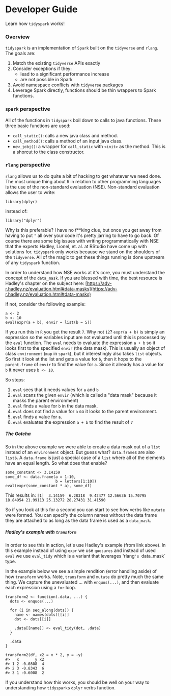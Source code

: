 # Developer Guide
Learn how `tidyspark` works!

### Overview
`tidyspark` is an implementation of `Spark` built on the `tidyverse` and `rlang`. The goals are:

1. Match the existing `tidyverse` APIs exactly
2. Consider exceptions if they:
   * lead to a significant performance increase
   * are not possible in Spark
3. Avoid namespace conflicts with `tidyverse` packages
4. Leverage Spark directly, functions should be thin wrappers to Spark functions.

### `spark` perspective
All of the functions in `tidyspark` boil down to calls to java functions. These three basic functions are used:

- `call_static()`: calls a new java class and method.
- `call_method()`: calls a method of an input java class.
- `new_jobj()`: a wrapper for `call_static` with `<init>` as the method. This is a shorcut to the class constructor.

### `rlang` perspective
`rlang` allows us to do quite a bit of hacking to get whatever we need done. The most unique thing about `R` in relation 
to other programming languages is the use of the non-standard evaluation (NSE). Non-standard evaluation allows the user to
write:

```library(dplyr)```

instead of:

```library("dplyr")```

Why is this preferable? I have no f**king clue, but once you get away from having to put `"` all over your code it's pretty 
jarring to have to go back. Of course there are some big issues with writing programmatically with NSE that the experts
Hadley, Lionel, et. al. at RStudio have come up with solutions for. `tidyspark` only works because we stand on the shoulders of 
the `tidyverse`. All of the magic to get these things running is done upstream of any `tidyspark` function.

In order to understand how NSE works at it's core, you must understand the concept of the `data_mask`. If you are blessed with 
time, the best resource is Hadley's chapter on the subject here: 
[https://adv-r.hadley.nz/evaluation.html#data-masks](https://adv-r.hadley.nz/evaluation.html#data-masks)

If not, consider the following example:
```
a <- 2 
b <- 10
eval(expr(a + b), envir = list(b = 5))
```

If you run this in `R` you get the result `7`. Why not `12`? `expr(a + b)` is simply an expression so the variables input are 
not evaluated until this is processed by the `eval` function. The `eval` needs to evaluate the expression `a + b` so it looks 
first to the specified `envir` (the data mask). This is usually an object of class `environment` (`map` in `spark`), but it interestingly also 
takes `list` objects. So first it look at the list and gets a value for `b`, then it hops to the `parent.frame` of `envir` to 
find the value for `a`. Since it already has a value for `b` it never uses `b <- 10`.

So steps:
1. `eval` sees that it needs values for `a` and `b`
2. `eval` scans the given `envir` (which is called a "data mask" because it masks the parent environment)
3. `eval` finds a value for `b` in the data mask.
4. `eval` does not find a value for `a` so it looks to the parent environment.
5. `eval` finds a value for `a`.
6. `eval` evaluates the expression `a + b` to find the result of `7`

##### The Gotcha
So in the above example we were able to create a data mask out of a `list` instead of an `environment` object. But guess what?
`data.frame`s are also `list`s. A `data.frame` is just a special case of a `list` where all of the elements have an equal 
length. So what does that enable?

```
some_constant <- 3.14159
some_df <- data.frame(a = 1:10, 
                      b = letters[1:10])
eval(expr(some_constant * a), some_df)
```
This results in:
`[1]  3.14159  6.28318  9.42477 12.56636 15.70795 18.84954 21.99113 25.13272 28.27431 31.41590`

So if you look at this for a second you can start to see how verbs like `mutate` were formed. You can specify the column names 
without the data frame they are attached to as long as the data frame is used as a `data_mask`. 

##### Hadley's example with `transform`
In order to see this in action, let's use Hadley's example (from link above). In this example instead of using `expr` we use 
`quosures` and instead of used `eval` we use `eval_tidy` which is a variant that leverages 'rlang`'s `data_mask` type.

In the example below we see a simple rendition (error handling aside) of how `transform` works. Note, `transform` and `mutate`
do pretty much the same thing. We capture the unevaluated ... with `enquos(...)`, and then evaluate each expression using a 
`for` loop. 

```
transform2 <- function(.data, ...) {
  dots <- enquos(...)

  for (i in seq_along(dots)) {
    name <- names(dots)[[i]]
    dot <- dots[[i]]

    .data[[name]] <- eval_tidy(dot, .data)
  }

  .data
}

transform2(df, x2 = x * 2, y = -y)
#>   x       y x2
#> 1 2 -0.0808  4
#> 2 3 -0.8343  6
#> 3 1 -0.6008  2
```

If you understand how this works, you should be well on your way to understanding how `tidyspark`s `dplyr` verbs function.

